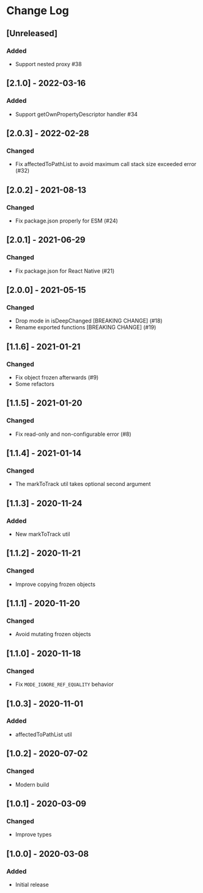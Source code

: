 # Change Log

## [Unreleased]
### Added
- Support nested proxy #38 

## [2.1.0] - 2022-03-16
### Added
- Support getOwnPropertyDescriptor handler #34

## [2.0.3] - 2022-02-28
### Changed
- Fix affectedToPathList to avoid maximum call stack size exceeded error (#32)

## [2.0.2] - 2021-08-13
### Changed
- Fix package.json properly for ESM (#24)

## [2.0.1] - 2021-06-29
### Changed
- Fix package.json for React Native (#21)

## [2.0.0] - 2021-05-15
### Changed
- Drop mode in isDeepChanged [BREAKING CHANGE] (#18)
- Rename exported functions [BREAKING CHANGE] (#19)

## [1.1.6] - 2021-01-21
### Changed
- Fix object frozen afterwards (#9)
- Some refactors

## [1.1.5] - 2021-01-20
### Changed
- Fix read-only and non-configurable error (#8)

## [1.1.4] - 2021-01-14
### Changed
- The markToTrack util takes optional second argument

## [1.1.3] - 2020-11-24
### Added
- New markToTrack util

## [1.1.2] - 2020-11-21
### Changed
- Improve copying frozen objects

## [1.1.1] - 2020-11-20
### Changed
- Avoid mutating frozen objects

## [1.1.0] - 2020-11-18
### Changed
- Fix `MODE_IGNORE_REF_EQUALITY` behavior

## [1.0.3] - 2020-11-01
### Added
- affectedToPathList util

## [1.0.2] - 2020-07-02
### Changed
- Modern build

## [1.0.1] - 2020-03-09
### Changed
- Improve types

## [1.0.0] - 2020-03-08
### Added
- Initial release
